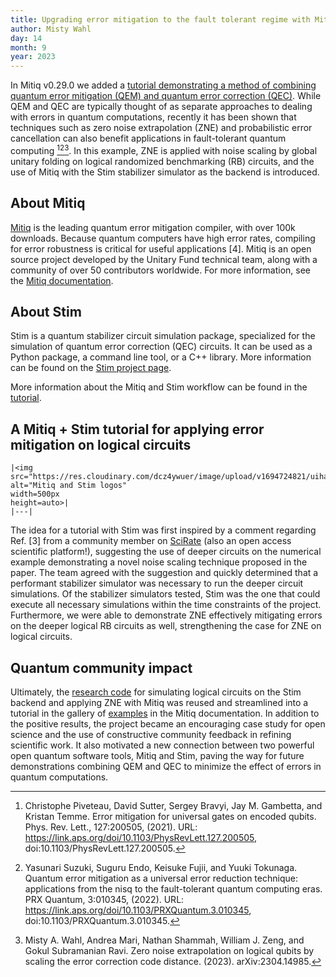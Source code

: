 ```yaml
---
title: Upgrading error mitigation to the fault tolerant regime with Mitiq (and a Stim tutorial)
author: Misty Wahl
day: 14
month: 9
year: 2023
---
```



In Mitiq v0.29.0 we added a [tutorial demonstrating a method of combining quantum error mitigation (QEM) and quantum error correction (QEC)](https://mitiq.readthedocs.io/en/stable/examples/zne_logical_rb_cirq_stim.html).
While QEM and QEC are typically thought of as separate approaches to dealing with errors in quantum computations, recently it has been shown that techniques such as zero noise extrapolation (ZNE) and probabilistic error cancellation can also benefit applications in fault-tolerant quantum computing [^1][^2][^3].
In this example, ZNE is applied with noise scaling by global unitary folding on logical randomized benchmarking (RB) circuits, and the use of Mitiq with the Stim stabilizer simulator as the backend is introduced.

## About Mitiq
[Mitiq](https://unitary.fund/research/mitiq/) is the leading quantum error mitigation compiler, with over 100k downloads.
Because quantum computers have high error rates, compiling for error robustness is critical for useful applications [4].
Mitiq is an open source project developed by the Unitary Fund technical team, along with a community of over 50 contributors worldwide.
For more information, see the [Mitiq documentation](https://mitiq.readthedocs.io/en/stable/).

## About Stim
Stim is a quantum stabilizer circuit simulation package, specialized for the simulation of quantum error correction (QEC) circuits.
It can be used as a Python package, a command line tool, or a C++ library.
More information can be found on the [Stim project page](https://github.com/quantumlib/Stim). 

More information about the Mitiq and Stim workflow can be found in the [tutorial](https://mitiq.readthedocs.io/en/stable/examples/zne_logical_rb_cirq_stim.html).

## A Mitiq + Stim tutorial for applying error mitigation on logical circuits

    |<img src="https://res.cloudinary.com/dcz4ywuer/image/upload/v1694724821/uihac8qtevmlkgrzvfyl.png" 
    alt="Mitiq and Stim logos" 
    width=500px 
    height=auto>|
    |---|


The idea for a tutorial with Stim was first inspired by a comment regarding Ref. [3] from a community member on [SciRate](https://scirate.com/) (also an open access scientific platform!), suggesting the use of deeper circuits on the numerical example demonstrating a novel noise scaling technique proposed in the paper. 
The team agreed with the suggestion and quickly determined that a performant stabilizer simulator was necessary to run the deeper circuit simulations.
Of the stabilizer simulators tested, Stim was the one that could execute all necessary simulations within the time constraints of the project.
Furthermore, we were able to demonstrate ZNE effectively mitigating errors on the deeper logical RB circuits as well, strengthening the case for ZNE on logical circuits.

## Quantum community impact
Ultimately, the [research code](https://github.com/unitaryfund/research/tree/main/ds_zne) for simulating logical circuits on the Stim backend and applying ZNE with Mitiq was reused and streamlined into a tutorial in the gallery of [examples](https://mitiq.readthedocs.io/en/stable/examples/examples.html) in the Mitiq documentation.
In addition to the positive results, the project became an encouraging case study for open science and the use of constructive community feedback in refining scientific work.
It also motivated a new connection between two powerful open quantum software tools, Mitiq and Stim, paving the way for future demonstrations combining QEM and QEC to minimize the effect of errors in quantum computations.

 [^1]: Christophe Piveteau, David Sutter, Sergey Bravyi, Jay M. Gambetta, and Kristan Temme. Error mitigation for universal gates on encoded qubits. Phys. Rev. Lett., 127:200505, (2021). URL: https://link.aps.org/doi/10.1103/PhysRevLett.127.200505, doi:10.1103/PhysRevLett.127.200505.

 [^2]: Yasunari Suzuki, Suguru Endo, Keisuke Fujii, and Yuuki Tokunaga. Quantum error mitigation as a universal error reduction technique: applications from the nisq to the fault-tolerant quantum computing eras. PRX Quantum, 3:010345, (2022). URL: https://link.aps.org/doi/10.1103/PRXQuantum.3.010345, doi:10.1103/PRXQuantum.3.010345.

 [^3]: Misty A. Wahl, Andrea Mari, Nathan Shammah, William J. Zeng, and Gokul Subramanian Ravi. Zero noise extrapolation on logical qubits by scaling the error correction code distance. (2023). arXiv:2304.14985.

 [^4]: Will Zeng and Nathan Shammah, Making quantum error mitigation practical, 2023. URL: https://unitary.fund/posts/2023_qem/
